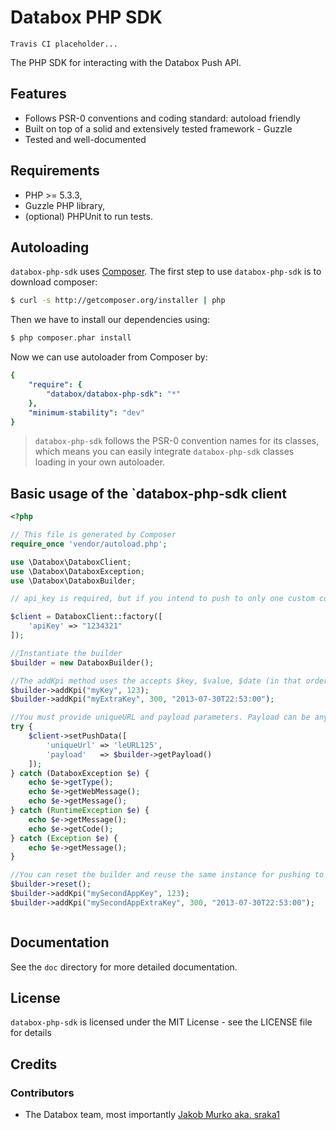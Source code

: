 # Databox PHP SDK

`Travis CI placeholder...`

The PHP SDK for interacting with the Databox Push API.

## Features

* Follows PSR-0 conventions and coding standard: autoload friendly
* Built on top of a solid and extensively tested framework - Guzzle
* Tested and well-documented

## Requirements

* PHP >= 5.3.3,
* Guzzle PHP library,
* (optional) PHPUnit to run tests.

## Autoloading

`databox-php-sdk` uses [Composer](http://getcomposer.org).
The first step to use `databox-php-sdk` is to download composer:

```bash
$ curl -s http://getcomposer.org/installer | php
```

Then we have to install our dependencies using:
```bash
$ php composer.phar install
```
Now we can use autoloader from Composer by:

```yaml
{
    "require": {
        "databox/databox-php-sdk": "*"
    },
    "minimum-stability": "dev"
}
```

> `databox-php-sdk` follows the PSR-0 convention names for its classes, which means you can easily integrate `databox-php-sdk` classes loading in your own autoloader.

## Basic usage of the `databox-php-sdk client

```php
<?php

// This file is generated by Composer
require_once 'vendor/autoload.php';

use \Databox\DataboxClient;
use \Databox\DataboxException;
use \Databox\DataboxBuilder;

// api_key is required, but if you intend to push to only one custom connection, you can add uniqueUrl aswell.

$client = DataboxClient::factory([
    'apiKey' => "1234321"
]);

//Instantiate the builder
$builder = new DataboxBuilder();

//The addKpi method uses the accepts $key, $value, $date (in that order). Date should be a timestamp in the format Y-m-d\TH:i:s. Date may be NULL, in which case the current UTC time will be used.
$builder->addKpi("myKey", 123);
$builder->addKpi("myExtraKey", 300, "2013-07-30T22:53:00");

//You must provide uniqueURL and payload parameters. Payload can be any JSON string, but we reccommend you use our builder class.
try {
    $client->setPushData([
        'uniqueUrl' => 'leURL125',
        'payload'   => $builder->getPayload()
    ]);
} catch (DataboxException $e) {
    echo $e->getType();
    echo $e->getWebMessage();
    echo $e->getMessage();
} catch (RuntimeException $e) {
    echo $e->getMessage();
    echo $e->getCode();
} catch (Exception $e) {
    echo $e->getMessage();
} 

//You can reset the builder and reuse the same instance for pushing to a different custom app, if you want to.
$builder->reset();
$builder->addKpi("mySecondAppKey", 123);
$builder->addKpi("mySecondAppExtraKey", 300, "2013-07-30T22:53:00");



```



## Documentation

See the `doc` directory for more detailed documentation.

## License

`databox-php-sdk` is licensed under the MIT License - see the LICENSE file for details

## Credits

### Contributors

- The Databox team, most importantly [Jakob Murko aka. sraka1](http://github.com/sraka1) 
